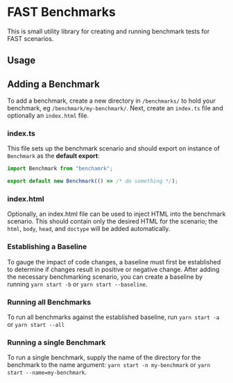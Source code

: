 # FAST Benchmarks
This is small utility library for creating and running benchmark tests for FAST scenarios.

## Usage
## Adding a Benchmark
To add a benchmark, create a new directory in `/benchmarks/` to hold your benchmark, eg `/benchmark/my-benchmark/`. Next, create an `index.ts` file and optionally an `index.html` file.

### index.ts
This file sets up the benchmark scenario and should export on instance of `Benchmark` as the **default export**:
```ts
import Benchmark from "benchamrk";

export default new Benchmark(() => /* do something */);
```

### index.html
Optionally, an index.html file can be used to inject HTML into the benchmark scenario. This should contain only the desired HTML for the scenario; the `html`, `body`, `head`, and `doctype` will be added automatically.

### Establishing a Baseline
To gauge the impact of code changes, a baseline must first be established to determine if changes result in positive or negative change. After adding the necessary benchmarking scenario, you can create a baseline by running `yarn start -b` or `yarn start --baseline`.

### Running all Benchmarks
To run all benchmarks against the established baseline, run `yarn start -a` or `yarn start --all`

### Running a single Benchmark
To run a single benchmark, supply the name of the directory for the benchmark to the name argument: `yarn start -n my-benchmark` or `yarn start --name=my-benchmark`.